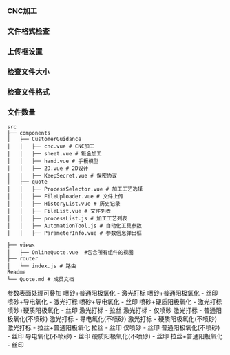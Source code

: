 ### CNC加工

### 文件格式检查

### 上传框设置

### 检查文件大小

### 检查文件格式

### 文件数量

```
src
├── components
│   ├── CustomerGuidance
│   │   ├── cnc.vue # CNC加工
│   │   ├── sheet.vue # 钣金加工
│   │   ├── hand.vue # 手板模型
│   │   ├── 2D.vue # 2D设计
│   │   ├── KeepSecret.vue # 保密协议
│   ├── quote
│   │   ├── ProcessSelector.vue # 加工工艺选择
│   │   ├── FileUploader.vue # 文件上传
│   │   ├── HistoryList.vue # 历史记录
│   │   ├── FileList.vue # 文件列表
│   │   ├── processList.js # 加工工艺列表
│   │   ├── AutomationTool.js # 自动化工具参数
│   │   ├── ParameterInfo.vue # 参数信息弹出框

├── views
│   ├── OnlineQuote.vue  #包含所有组件的视图
├── router
│   └── index.js # 路由
Readme
└── Quote.md # 成员文档
```

参数表面处理可叠加
喷砂+普通阳极氧化 - 激光打标 
喷砂+普通阳极氧化 - 丝印  
喷砂+导电氧化 - 激光打标 
喷砂+导电氧化 - 丝印 
喷砂+硬质阳极氧化 - 激光打标 
喷砂+硬质阳极氧化 - 丝印 
激光打标 - 拉丝
激光打标 - 仅喷砂
激光打标 - 普通阳极氧化(不喷砂)
激光打标 - 导电氧化(不喷砂)
激光打标 - 硬质阳极氧化(不喷砂)
激光打标 - 拉丝+普通阳极氧化
拉丝 - 丝印
仅喷砂 - 丝印
普通阳极氧化(不喷砂) - 丝印
导电氧化(不喷砂) - 丝印
硬质阳极氧化(不喷砂) - 丝印
拉丝+普通阳极氧化 - 丝印















